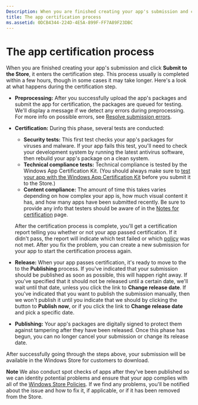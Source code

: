 ```yaml
---
Description: When you are finished creating your app's submission and click Submit to the Store, it enters the certification step.
title: The app certification process
ms.assetid: 0DCB4344-224D-4E5A-899F-FF7A89F23DBC
---
```


# The app certification process


When you are finished creating your app's submission and click **Submit to the Store**, it enters the certification step. This process usually is completed within a few hours, though in some cases it may take longer. Here's a look at what happens during the certification step.

-   **Preprocessing:** After you successfully upload the app's packages and submit the app for certification, the packages are queued for testing. We'll display a message if we detect any errors during preprocessing. For more info on possible errors, see [Resolve submission errors](resolve-submission-errors.md).
-   **Certification:** During this phase, several tests are conducted:

    -   **Security tests:** This first test checks your app's packages for viruses and malware. If your app fails this test, you'll need to check your development system by running the latest antivirus software, then rebuild your app's package on a clean system.
    -   **Technical compliance tests:** Technical compliance is tested by the Windows App Certification Kit. (You should always make sure to [test your app with the Windows App Certification Kit](https://msdn.microsoft.com/library/windows/apps/mt186449) before you submit it to the Store.)
    -   **Content compliance:** The amount of time this takes varies depending on how complex your app is, how much visual content it has, and how many apps have been submitted recently. Be sure to provide any info that testers should be aware of in the [Notes for certification](notes-for-certification.md) page.

    After the certification process is complete, you'll get a certification report telling you whether or not your app passed certification. If it didn't pass, the report will indicate which test failed or which [policy](https://msdn.microsoft.com/library/windows/apps/dn764944) was not met. After you fix the problem, you can create a new submission for your app to start the certification process again.

-   **Release:** When your app passes certification, it's ready to move to the to the **Publishing** process. If you've indicated that your submission should be published as soon as possible, this will happen right away. If you've specified that it should not be released until a certain date, we'll wait until that date, unless you click the link to **Change release date**. If you've indicated that you want to publish the submission manually, then we won't publish it until you indicate that we should by clicking the button to **Publish now**, or if you click the link to **Change release date** and pick a specific date.
-   **Publishing:** Your app's packages are digitally signed to protect them against tampering after they have been released. Once this phase has begun, you can no longer cancel your submission or change its release date.

After successfully going through the steps above, your submission will be available in the Windows Store for customers to download.

**Note**  We also conduct spot checks of apps after they've been published so we can identity potential problems and ensure that your app complies with all of the [Windows Store Policies](https://msdn.microsoft.com/library/windows/apps/dn764944). If we find any problems, you'll be notified about the issue and how to fix it, if applicable, or if it has been removed from the Store.

 

 

 






<!--HONumber=Mar16_HO2-->


